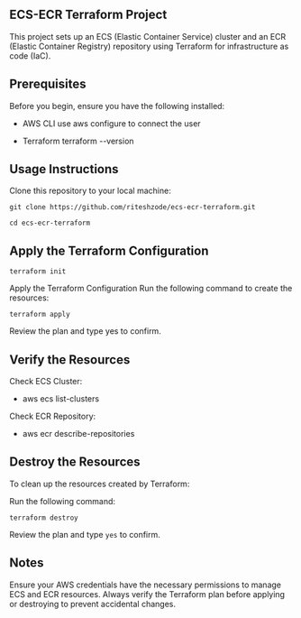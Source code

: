## ECS-ECR Terraform Project

This project sets up an ECS (Elastic Container Service) cluster and an ECR (Elastic Container Registry) repository using Terraform for infrastructure as code (IaC).

## Prerequisites

Before you begin, ensure you have the following installed:

- AWS CLI
  use aws configure to connect the user

- Terraform
  terraform --version
  
## Usage Instructions

Clone this repository to your local machine:

`git clone https://github.com/riteshzode/ecs-ecr-terraform.git`

`cd ecs-ecr-terraform`

## Apply the Terraform Configuration

`terraform init`

Apply the Terraform Configuration
Run the following command to create the resources:

`terraform apply`

Review the plan and type yes to confirm.


## Verify the Resources
Check ECS Cluster:

- aws ecs list-clusters

Check ECR Repository:
- aws ecr describe-repositories

## Destroy the Resources
To clean up the resources created by Terraform:

Run the following command:

`terraform destroy`

Review the plan and type `yes` to confirm.

## Notes
Ensure your AWS credentials have the necessary permissions to manage ECS and ECR resources.
Always verify the Terraform plan before applying or destroying to prevent accidental changes.
